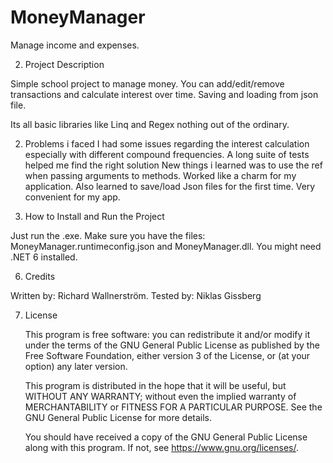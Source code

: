 # MoneyManager
Manage income and expenses. 

2. Project Description

Simple school project to manage money.
You can add/edit/remove transactions and calculate interest over time. 
Saving and loading from json file. 

Its all basic libraries like Linq and Regex nothing out of the ordinary. 

2. Problems i faced
I had some issues regarding the interest calculation especially with different compound frequencies. A long suite of tests helped me find the right solution
New things i learned was to use the ref when passing arguments to methods. Worked like a charm for my application. 
Also learned to save/load Json files for the first time. Very convenient for my app. 

4. How to Install and Run the Project

Just run the .exe. Make sure you have the files: MoneyManager.runtimeconfig.json and MoneyManager.dll. 
You might need .NET 6 installed. 

6. Credits

Written by: Richard Wallnerström. 
Tested by: Niklas Gissberg

7. License

     This program is free software: you can redistribute it and/or modify it under the terms of the GNU General Public License as published by the Free Software Foundation, either version 3 of the License, or (at your option) any later version.

    This program is distributed in the hope that it will be useful, but WITHOUT ANY WARRANTY; without even the implied warranty of MERCHANTABILITY or FITNESS FOR A PARTICULAR PURPOSE. See the GNU General Public License for more details.

    You should have received a copy of the GNU General Public License along with this program. If not, see <https://www.gnu.org/licenses/>. 
